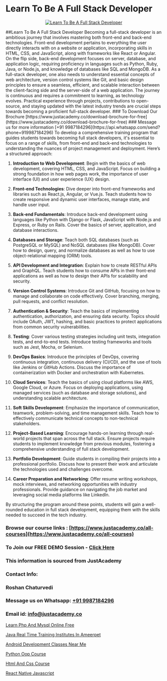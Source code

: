 # Learn To Be A Full Stack Developer

<p align="center">
  <a href="https://justacademy.co/program-detail/full-stack-web-development">
    <img src="https://justacademy.co/storage2/program_images/1704700371.webp" alt="Learn To Be A Full Stack Developer">
  </a>
</p>
##Learn To Be A Full Stack Developer
Becoming a full-stack developer is an ambitious journey that involves mastering both front-end and back-end technologies. Front-end development pertains to everything the user directly interacts with on a website or application, incorporating skills in HTML, CSS, and JavaScript, along with frameworks like React or Angular. On the flip side, back-end development focuses on server, database, and application logic, requiring proficiency in languages such as Python, Ruby, Java, or Node.js, and knowledge of databases like SQL and MongoDB. As a full-stack developer, one also needs to understand essential concepts of web architecture, version control systems like Git, and basic design principles to ensure a seamless, efficient, and scalable interaction between the client-facing side and the server-side of a web application. The journey is continuous and requires a commitment to learning, as technology evolves. Practical experience through projects, contributions to open-source, and staying updated with the latest industry trends are crucial steps towards becoming a proficient full-stack developer.
### To Download Our Brochure [https://www.justacademy.co/download-brochure-for-free](https://www.justacademy.co/download-brochure-for-free)
### Message us for more information [+91 9987184296](https://api.whatsapp.com/send?phone=919987184296)
To develop a comprehensive training program that guides students towards becoming full stack developers, it's essential to focus on a range of skills, from front-end and back-end technologies to understanding the nuances of project management and deployment. Here’s a structured approach:

1) **Introduction to Web Development**: Begin with the basics of web development, covering HTML, CSS, and JavaScript. Focus on building a strong foundation in how web pages work, the importance of user interface (UI) and user experience (UX) design.

2) **Front-end Technologies**: Dive deeper into front-end frameworks and libraries such as React.js, Angular, or Vue.js. Teach students how to create responsive and dynamic user interfaces, manage state, and handle user input.

3) **Back-end Fundamentals**: Introduce back-end development using languages like Python with Django or Flask, JavaScript with Node.js and Express, or Ruby on Rails. Cover the basics of server, application, and database interactions.

4) **Databases and Storage**: Teach both SQL databases (such as PostgreSQL or MySQL) and NoSQL databases (like MongoDB). Cover how to design, query, and normalize databases as well as how to use object-relational mapping (ORM) tools.

5) **API Development and Integration**: Explain how to create RESTful APIs and GraphQL. Teach students how to consume APIs in their front-end applications as well as how to design their APIs for scalability and security.

6) **Version Control Systems**: Introduce Git and GitHub, focusing on how to manage and collaborate on code effectively. Cover branching, merging, pull requests, and conflict resolution.

7) **Authentication & Security**: Teach the basics of implementing authentication, authorization, and ensuring data security. Topics should include OAuth, JWT, hashing, and basic practices to protect applications from common security vulnerabilities.

8) **Testing**: Cover various testing strategies including unit tests, integration tests, and end-to-end tests. Introduce testing frameworks and tools such as Jest, Mocha, or Selenium.

9) **DevOps Basics**: Introduce the principles of DevOps, covering continuous integration, continuous delivery (CI/CD), and the use of tools like Jenkins or GitHub Actions. Discuss the importance of containerization with Docker and orchestration with Kubernetes.

10) **Cloud Services**: Teach the basics of using cloud platforms like AWS, Google Cloud, or Azure. Focus on deploying applications, using managed services (such as database and storage solutions), and understanding scalable architecture.

11) **Soft Skills Development**: Emphasize the importance of communication, teamwork, problem-solving, and time management skills. Teach how to effectively communicate technical concepts to non-technical stakeholders.

12) **Project-Based Learning**: Encourage hands-on learning through real-world projects that span across the full stack. Ensure projects require students to implement knowledge from previous modules, fostering a comprehensive understanding of full stack development.

13) **Portfolio Development**: Guide students in compiling their projects into a professional portfolio. Discuss how to present their work and articulate the technologies used and challenges overcome.

14) **Career Preparation and Networking**: Offer resume writing workshops, mock interviews, and networking opportunities with industry professionals. Provide guidance on navigating the job market and leveraging social media platforms like LinkedIn.

By structuring the program around these points, students will gain a well-rounded education in full stack development, equipping them with the skills needed to succeed in the tech industry.

### Browse our course links : [https://www.justacademy.co/all-courses](https://www.justacademy.co/all-courses) 
### To Join our FREE DEMO Session - [Click Here](https://www.justacademy.co/register-for-course-demo)


### This information is sourced from JustAcademy
### Contact Info:
### Roshan Chaturvedi
### Message us on Whatsapp: [+91 9987184296](https://api.whatsapp.com/send?phone=919987184296)
### Email id: [info@justacademy.co](mailto:info@justacademy.co)
                
[Learn Php And Mysql Online Free](https://www.linkedin.com/pulse/learn-php-mysql-online-free-justacademy-beangaluru-3qhhc?trackingId=hTK3LoPGtgEg3RRfzJSjdA%3D%3D&lipi=urn%3Ali%3Apage%3Ad_flagship3_company_admin%3BBUakVGECTzaHeYDngAD9NQ%3D%3D)

[Java Real Time Training Institutes In Ameerpet](https://www.linkedin.com/pulse/java-real-time-training-institutes-ameerpet-justacademy-thane-8j5we?trackingId=Wqs73QKcQkJ6zKKyATNABA%3D%3D&lipi=urn%3Ali%3Apage%3Ad_flagship3_company_admin%3B8x4oZRFoSmO4CZ5ThOfedg%3D%3D)

[Android Development Classes Near Me](https://medium.com/@kumarishimmi99/android-development-classes-near-me-453c493ed1dd)

[Python Oop Course](https://medium.com/@shivamja27/python-oop-course-6d8279511f52)

[Html And Css Course](https://justacademyin.github.io/justacademy/html-and-css-course)

[React Native Javascript](https://justacademyin.github.io/Articles/React-Native-Javascript)


